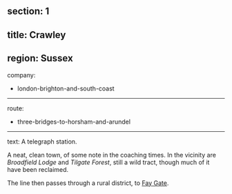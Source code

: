 section: 1
----
title: Crawley
----
region: Sussex
----
company:
- london-brighton-and-south-coast
----
route:
- three-bridges-to-horsham-and-arundel
----
text: A telegraph station.

A neat, clean town, of some note in the coaching times. In the vicinity are *Broadfield Lodge* and *Tilgate Forest*, still a wild tract, though much of it have been reclaimed.

The line then passes through a rural district, to [Fay Gate](/stations/fay-gate).
